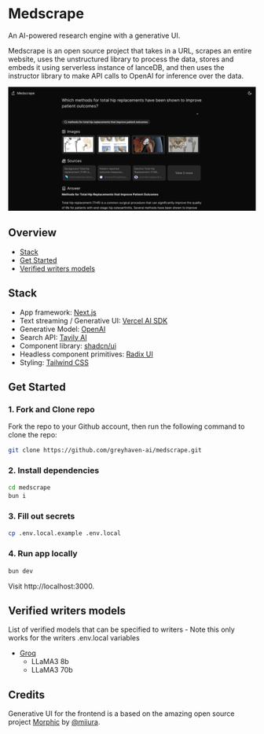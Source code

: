 # Medscrape

An AI-powered research engine with a generative UI.

Medscrape is an open source project that takes in a URL, scrapes an entire website, uses the unstructured library to process the data, stores and embeds it using serverless instance of lanceDB, and then uses the instructor library to make API calls to OpenAI for inference over the data.

![capture](/public/capture_blk.png)

## Overview

- [Stack](#-stack)
- [Get Started](#-get-started)
- [Verified writers models](#-verified-writers-models)

## Stack

- App framework: [Next.js](https://nextjs.org/)
- Text streaming / Generative UI: [Vercel AI SDK](https://sdk.vercel.ai/docs)
- Generative Model: [OpenAI](https://openai.com/)
- Search API: [Tavily AI](https://tavily.com/)
- Component library: [shadcn/ui](https://ui.shadcn.com/)
- Headless component primitives: [Radix UI](https://www.radix-ui.com/)
- Styling: [Tailwind CSS](https://tailwindcss.com/)

## Get Started

### 1. Fork and Clone repo

Fork the repo to your Github account, then run the following command to clone the repo:

```bash
git clone https://github.com/greyhaven-ai/medscrape.git
```

### 2. Install dependencies

```bash
cd medscrape
bun i
```

### 3. Fill out secrets

```bash
cp .env.local.example .env.local
```

### 4. Run app locally

```bash
bun dev
```

Visit http://localhost:3000.

## Verified writers models

List of verified models that can be specified to writers - Note this only works for the writers .env.local variables

- [Groq](https://console.groq.com/docs/models)
  - LLaMA3 8b
  - LLaMA3 70b

## Credits

Generative UI for the frontend is a based on the amazing open source project [Morphic](https://git.new/morphic) by [@miiura](https://twitter.com/miiura).
